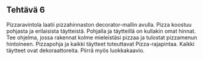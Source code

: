 ## Tehtävä 6

Pizzaravintola laatii pizzahinnaston decorator-mallin avulla. Pizza koostuu pohjasta ja erilaisista täytteistä. Pohjalla ja täytteillä on kullakin omat hinnat.  Tee ohjelma, jossa rakennat kolme mieleistäsi pizzaa ja tulostat pizzamenun hintoineen. Pizzapohja ja kaikki täytteet toteuttavat Pizza-rajapintaa. Kaikki täytteet ovat dekoraattoreita. Piirrä myös luokkakaavio. 
